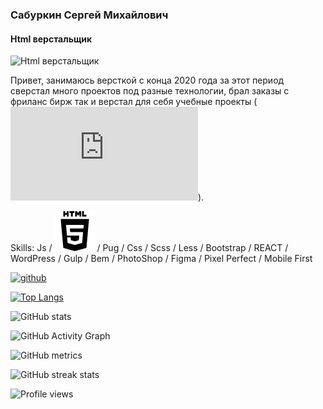 

### Сабуркин Сергей Михайлович
#### Html верстальщик
![Html верстальщик](https://s.4pda.to/YEkxxVAJZWQJQZSyIdA0MTOxrcK4.png)

Привет, занимаюсь версткой с конца 2020 года за этот период сверстал много проектов под разные технологии, брал заказы с фриланс бирж  так и верстал для себя учебные проекты 
 ( ![github](https://ru.freepik.com/free-icon/html-5-logo_776092.htm#page=1&query=html&position=9)).

Skills: Js / ![flutter](./images/html5.png) / Pug / Css / Scss / Less / Bootstrap / REACT / WordPress / Gulp / Bem / PhotoShop / Figma / Pixel Perfect / Mobile First 



[<img src='https://cdn.jsdelivr.net/npm/simple-icons@3.0.1/icons/github.svg' alt='github' height='40'>](https://github.com/mates4352)  

[![Top Langs](https://github-readme-stats.vercel.app/api/top-langs/?username=mates4352)](https://github.com/anuraghazra/github-readme-stats)

![GitHub stats](https://github-readme-stats.vercel.app/api?username=mates4352&show_icons=true&count_private=true)  

![GitHub Activity Graph](https://activity-graph.herokuapp.com/graph?username=mates4352)  

![GitHub metrics](https://metrics.lecoq.io/mates4352)  

![GitHub streak stats](https://github-readme-streak-stats.herokuapp.com/?user=mates4352)  

![Profile views](https://gpvc.arturio.dev/mates4352)  